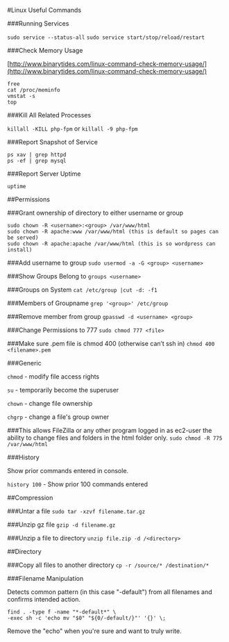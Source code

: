 #Linux Useful Commands

###Running Services

```sudo service --status-all```
```sudo service start/stop/reload/restart```

###Check Memory Usage

[http://www.binarytides.com/linux-command-check-memory-usage/](http://www.binarytides.com/linux-command-check-memory-usage/)

```
free
cat /proc/meminfo
vmstat -s
top
```

###Kill All Related Processes

```killall -KILL php-fpm``` or ```killall -9 php-fpm```

###Report Snapshot of Service
```
ps xav | grep httpd
ps -ef | grep mysql
```

###Report Server Uptime

```uptime ```

##Permissions

###Grant ownership of directory to either username or group

```
sudo chown -R <username>:<group> /var/www/html
sudo chown -R apache:www /var/www/html (this is default so pages can be served)
sudo chown -R apache:apache /var/www/html (this is so wordpress can install)
```

###Add username to group
```sudo usermod -a -G <group> <username>```

###Show Groups Belong to
```groups <username>```

###Groups on System
```cat /etc/group |cut -d: -f1```

###Members of Groupname
```grep '<group>' /etc/group```

###Remove member from group
```gpasswd -d <username> <group>```

###Change Permissions to 777
```sudo chmod 777 <file>```

###Make sure .pem file is chmod 400 (otherwise can’t ssh in)
```chmod 400 <filename>.pem```

###Generic

```chmod``` - modify file access rights

```su``` - temporarily become the superuser

```chown``` - change file ownership

```chgrp``` - change a file's group owner

###This allows FileZilla or any other program logged in as ec2-user the ability to change files and folders in the html folder only. 
```sudo chmod -R 775 /var/www/html```

###History

Show prior commands entered in console.

```history 100``` - Show prior 100 commands entered

##Compression

###Untar a file
```sudo tar -xzvf filename.tar.gz```

###Unzip gz file
```gzip -d filename.gz```

###Unzip a file to directory
```unzip file.zip -d /<directory>```

##Directory

###Copy all files to another directory
```cp -r /source/* /destination/*```

###Filename Manipulation

Detects common pattern (in this case "-default") from all filenames and confirms intended action.

```
find . -type f -name "*-default*" \
-exec sh -c 'echo mv "$0" "${0/-default/}"' '{}' \;
```

Remove the "echo" when you're sure and want to truly write.
